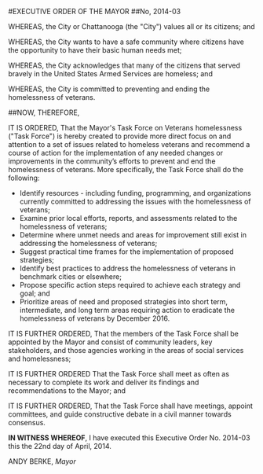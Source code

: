 #EXECUTIVE ORDER OF THE MAYOR
##No, 2014-03

WHEREAS, the City or Chattanooga (the "City") values all or its citizens; and

WHEREAS, the City wants to have a safe community where citizens have the opportunity to have their basic human needs met;

WHEREAS, the City acknowledges that many of the citizens that served bravely in the United States Armed Services are homeless; and

WHEREAS, the City is committed to preventing and ending the homelessness of veterans.

##NOW, THEREFORE,

IT IS ORDERED, That the Mayor's Task Force on Veterans homelessness ("Task Force") is hereby created to provide more direct focus on and attention to a set of issues related to homeless veterans and recommend a course of action for the implementation of any needed changes or improvements in the community’s efforts to prevent and end the homelessness of veterans. More specifically, the Task Force shall do the following:

* Identify resources - including funding, programming, and organizations currently committed to addressing the issues with the homelessness of veterans;
* Examine prior local efforts, reports, and assessments related to the homelessness of veterans;
* Determine where unmet needs and areas for improvement still exist in addressing the homelessness of veterans;
* Suggest practical time frames for the implementation of proposed strategies;
* Identify best practices to address the homelessness of veterans in benchmark cities or elsewhere;
* Propose specific action steps required to achieve each strategy and goal; and
* Prioritize areas of need and proposed strategies into short term, intermediate, and long term areas requiring action to eradicate the homelessness of veterans by December 2016.

IT IS FURTHER ORDERED, That the members of the Task Force shall be appointed by the Mayor and consist of community leaders, key stakeholders, and those agencies working in the areas of social services and homelessness;

IT IS FURTHER ORDERED That the Task Force shall meet as often as necessary to complete its work and deliver its findings and recommendations to the Mayor; and

IT IS FURTHER ORDERED, That the Task Force shall have meetings, appoint committees, and guide constructive debate in a civil manner towards consensus.

**IN WITNESS WHEREOF**, I have executed this Executive Order No. 2014-03 this the 22nd day of April, 2014.
  
  
ANDY BERKE, *Mayor*
